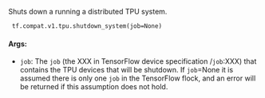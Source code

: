 
Shuts down a running a distributed TPU system.

```
 tf.compat.v1.tpu.shutdown_system(job=None)
```
#### Args:
- `job`: The `job` (the XXX in TensorFlow device specification /`job`:XXX) that contains the TPU devices that will be shutdown. If `job`=None it is assumed there is only one `job` in the TensorFlow flock, and an error will be returned if this assumption does not hold.
